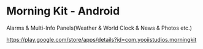 # Morning Kit - Android

Alarms & Multi-Info Panels(Weather & World Clock & News & Photos etc.)

https://play.google.com/store/apps/details?id=com.yooiistudios.morningkit
